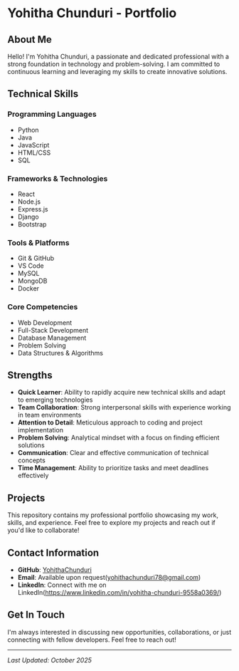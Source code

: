 # Yohitha Chunduri - Portfolio

## About Me

Hello! I'm Yohitha Chunduri, a passionate and dedicated professional with a strong foundation in technology and problem-solving. I am committed to continuous learning and leveraging my skills to create innovative solutions.

## Technical Skills

### Programming Languages
- Python
- Java
- JavaScript
- HTML/CSS
- SQL

### Frameworks & Technologies
- React
- Node.js
- Express.js
- Django
- Bootstrap

### Tools & Platforms
- Git & GitHub
- VS Code
- MySQL
- MongoDB
- Docker

### Core Competencies
- Web Development
- Full-Stack Development
- Database Management
- Problem Solving
- Data Structures & Algorithms

## Strengths

- **Quick Learner**: Ability to rapidly acquire new technical skills and adapt to emerging technologies
- **Team Collaboration**: Strong interpersonal skills with experience working in team environments
- **Attention to Detail**: Meticulous approach to coding and project implementation
- **Problem Solving**: Analytical mindset with a focus on finding efficient solutions
- **Communication**: Clear and effective communication of technical concepts
- **Time Management**: Ability to prioritize tasks and meet deadlines effectively

## Projects

This repository contains my professional portfolio showcasing my work, skills, and experience. Feel free to explore my projects and reach out if you'd like to collaborate!

## Contact Information

- **GitHub**: [YohithaChunduri](https://github.com/YohithaChunduri)
- **Email**: Available upon request(yohithachunduri78@gmail.com)
- **LinkedIn**: Connect with me on LinkedIn(https://www.linkedin.com/in/yohitha-chunduri-9558a0369/)

## Get In Touch

I'm always interested in discussing new opportunities, collaborations, or just connecting with fellow developers. Feel free to reach out!

---

*Last Updated: October 2025*
